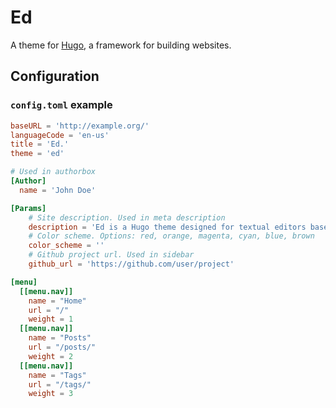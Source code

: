 # Ed
A theme for [Hugo](http://gohugo.io), a framework for building websites.

## Configuration

### `config.toml` example

```toml
baseURL = 'http://example.org/'
languageCode = 'en-us'
title = 'Ed.'
theme = 'ed'

# Used in authorbox
[Author]
  name = 'John Doe'

[Params]
    # Site description. Used in meta description
    description = 'Ed is a Hugo theme designed for textual editors based on minimal computing principles, and focused on legibility and flexibility.'
    # Color scheme. Options: red, orange, magenta, cyan, blue, brown
    color_scheme = ''
    # Github project url. Used in sidebar
    github_url = 'https://github.com/user/project'

[menu]
  [[menu.nav]]
    name = "Home"
    url = "/"
    weight = 1
  [[menu.nav]]
    name = "Posts"
    url = "/posts/"
    weight = 2
  [[menu.nav]]
    name = "Tags"
    url = "/tags/"
    weight = 3
```

